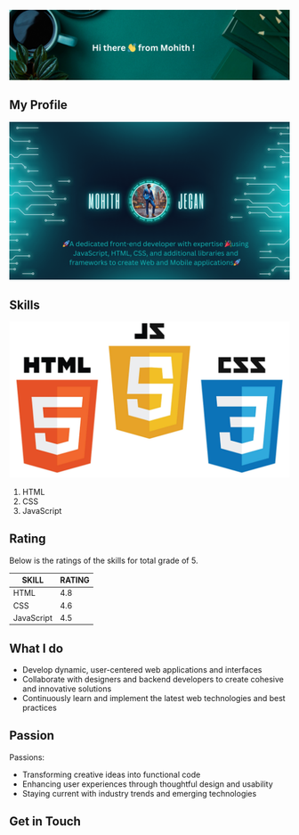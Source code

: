 ![Welcome Message](main.png)

<!--
**MohithJegan/MohithJegan** is a ✨ _special_ ✨ repository because its `README.md` (this file) appears on your GitHub profile.

Here are some ideas to get you started:

- 🔭 I’m currently working on ...
- 🌱 I’m currently learning ...
- 👯 I’m looking to collaborate on ...
- 🤔 I’m looking for help with ...
- 💬 Ask me about ...
- 📫 How to reach me: ...
- 😄 Pronouns: ...
- ⚡ Fun fact: ...
-->
## My Profile
![My Profile](profile.png)

## Skills
![Skill](skills.jpg)
1. HTML
2. CSS
3. JavaScript

## Rating
Below is the ratings of the skills for total grade of 5.

| SKILL      |   RATING     |
|----------- |------------- |
| HTML       |    4.8       |
| CSS        |    4.6       |
| JavaScript |    4.5       |


## What I do

- Develop dynamic, user-centered web applications and interfaces
- Collaborate with designers and backend developers to create cohesive and innovative solutions
- Continuously learn and implement the latest web technologies and best practices

## Passion

Passions:

- Transforming creative ideas into functional code
- Enhancing user experiences through thoughtful design and usability
- Staying current with industry trends and emerging technologies

## Get in Touch
